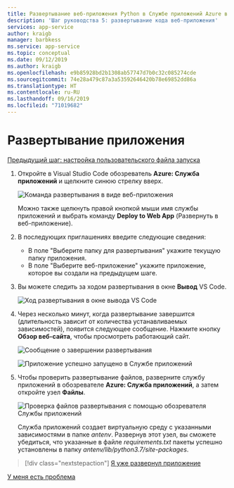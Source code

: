 ```yaml
---
title: Развертывание веб-приложения Python в Службе приложений Azure в Linux с помощью VS Code
description: 'Шаг руководства 5: развертывание кода веб-приложения'
services: app-service
author: kraigb
manager: barbkess
ms.service: app-service
ms.topic: conceptual
ms.date: 09/12/2019
ms.author: kraigb
ms.openlocfilehash: e9b85928bd2b1308ab57747d7b0c32c085274cde
ms.sourcegitcommit: 74e28a479c87a3a53592646420b78e69852dd86a
ms.translationtype: HT
ms.contentlocale: ru-RU
ms.lasthandoff: 09/16/2019
ms.locfileid: "71019682"
---
```

# <a name="deploy-your-app"></a>Развертывание приложения

[Предыдущий шаг: настройка пользовательского файла запуска](tutorial-deploy-app-service-on-linux-04.md)

1. Откройте в Visual Studio Code обозреватель **Azure: Служба приложений** и щелкните синюю стрелку вверх.

   ![Команда развертывания в виде веб-приложения](media/deploy-azure/deploy-to-web-app-command.png)

    Можно также щелкнуть правой кнопкой мыши имя службы приложений и выбрать команду **Deploy to Web App** (Развернуть в веб-приложение).

1. В последующих приглашениях введите следующие сведения:

    - В поле "Выберите папку для развертывания" укажите текущую папку приложения.
    - В поле "Выберите веб-приложение" укажите приложение, которое вы создали на предыдущем шаге.

1. Вы можете следить за ходом развертывания в окне **Вывод** VS Code.

    ![Ход развертывания в окне вывода VS Code](media/deploy-azure/deployment-progress.png)

1. Через несколько минут, когда развертывание завершится (длительность зависит от количества устанавливаемых зависимостей), появится следующее сообщение. Нажмите кнопку **Обзор веб-сайта**, чтобы просмотреть работающий сайт.

    ![Сообщение о завершении развертывания](media/deploy-azure/deployment-complete.png)

    ![Приложение успешно запущено в Службе приложений](media/deploy-azure/running-app.png)

1. Чтобы проверить развертывание файлов, разверните службу приложений в обозревателе **Azure: Служба приложений**, а затем откройте узел **Файлы**.

    ![Проверка файлов развертывания с помощью обозревателя Службы приложений](media/deploy-azure/expand-files-node.png)

    Служба приложений создает виртуальную среду с указанными зависимостями в папке *antenv*. Развернув этот узел, вы сможете убедиться, что указанные в файле *requirements.txt* пакеты успешно установлены в папку *antenv/lib/python3.7/site-packages*.

> [!div class="nextstepaction"]
> [Я уже развернул приложение](tutorial-deploy-app-service-on-linux-06.md)

[У меня есть проблема](https://www.research.net/r/PWZWZ52?tutorial=vscode-appservice-python&step=05-deploy-app)
